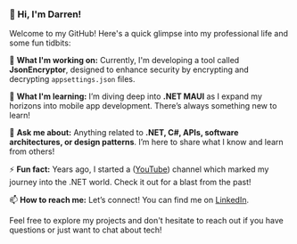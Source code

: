 ### 👋 Hi, I'm Darren!

Welcome to my GitHub! Here's a quick glimpse into my professional life and some fun tidbits:

🔭 **What I'm working on:** Currently, I'm developing a tool called **JsonEncryptor**, designed to enhance security by encrypting and decrypting `appsettings.json` files.

🌱 **What I'm learning:** I’m diving deep into **.NET MAUI** as I expand my horizons into mobile app development. There’s always something new to learn!

💬 **Ask me about:** Anything related to **.NET, C#, APIs, software architectures, or design patterns**. I’m here to share what I know and learn from others!

⚡ **Fun fact:** Years ago, I started a ([YouTube](https://www.youtube.com/darrenleecsharp)) channel which marked my journey into the .NET world. Check it out for a blast from the past!

📫 **How to reach me:** Let’s connect! You can find me on [LinkedIn](https://www.linkedin.com/in/darrenleeyx).

Feel free to explore my projects and don't hesitate to reach out if you have questions or just want to chat about tech!
